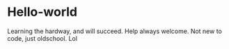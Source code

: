# Hello-world
Learning the hardway, and will succeed. Help always welcome. Not new to code, just oldschool. Lol
